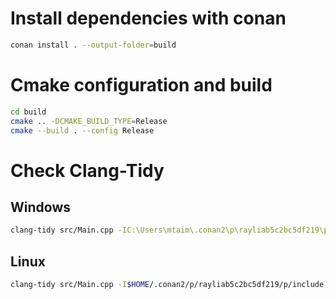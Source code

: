 # Install dependencies with conan

``` bash
conan install . --output-folder=build
```

# Cmake configuration and build

```bash
cd build
cmake .. -DCMAKE_BUILD_TYPE=Release
cmake --build . --config Release
```

# Check Clang-Tidy

## Windows

```bash
clang-tidy src/Main.cpp -IC:\Users\mtaim\.conan2\p\rayliab5c2bc5df219\p\include -IC:\Users\mtaim\.conan2\p\flecsc7a7a62b5e5af\p\include
```

## Linux

```bash
clang-tidy src/Main.cpp -I$HOME/.conan2/p/rayliab5c2bc5df219/p/include -I$HOME/.conan2/p/flecsc7a7a62b5e5af/p/include
```
